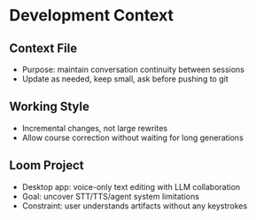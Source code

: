 # Development Context

## Context File
- Purpose: maintain conversation continuity between sessions
- Update as needed, keep small, ask before pushing to git

## Working Style
- Incremental changes, not large rewrites
- Allow course correction without waiting for long generations

## Loom Project
- Desktop app: voice-only text editing with LLM collaboration
- Goal: uncover STT/TTS/agent system limitations
- Constraint: user understands artifacts without any keystrokes
